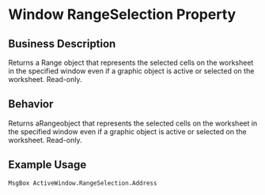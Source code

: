 # Window RangeSelection Property

## Business Description
Returns a Range object that represents the selected cells on the worksheet in the specified window even if a graphic object is active or selected on the worksheet. Read-only.

## Behavior
Returns aRangeobject that represents the selected cells on the worksheet in the specified window even if a graphic object is active or selected on the worksheet. Read-only.

## Example Usage
```vba
MsgBox ActiveWindow.RangeSelection.Address
```